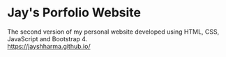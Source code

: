 # Jay's Porfolio Website
The second version of my personal website developed using HTML, CSS, JavaScript and Bootstrap 4. 
<br> https://jayshharma.github.io/ 

